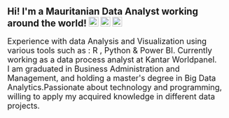 ## Hi! I'm a Mauritanian Data Analyst working around the world! <img height="22" src="https://cdn.countryflags.com/thumbs/mauritania/flag-800.png"/> <img height="22" src="https://cdn.countryflags.com/thumbs/spain/flag-800.png"/> <img height="22" src="https://cdn.countryflags.com/thumbs/germany/flag-800.png"/>

<font size="+1">Experience with data Analysis and Visualization using various tools such as : R , Python & Power BI. Currently working as a data process analyst at Kantar Worldpanel.</font><br>
<font size="+1">I am graduated in Business Administration and Management, and holding a master's degree in Big Data Analytics.Passionate about technology and programming, willing to apply my acquired knowledge in different data projects.</font>

